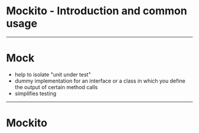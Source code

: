 # Mockito - Introduction and common usage

---

# Mock
- help to isolate "unit under test"
- dummy implementation for an interface or a class in which you define the output of certain method calls
- simplifies testing
---
# Mockito




